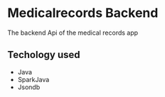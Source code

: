 # Medicalrecords Backend
The backend Api of the medical records app

## Techology used
 
- Java
- SparkJava
- Jsondb 
